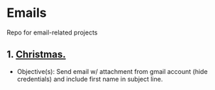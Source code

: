 # Emails
Repo for email-related projects 

## 1. [Christmas.](https://github.com/ADPennington/Emails/tree/main/christmasemail)
* Objective(s): Send email w/ attachment from gmail account (hide credentials) and include first name in subject line. 
    
